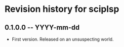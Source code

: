 # Revision history for sciplsp

## 0.1.0.0 -- YYYY-mm-dd

* First version. Released on an unsuspecting world.

